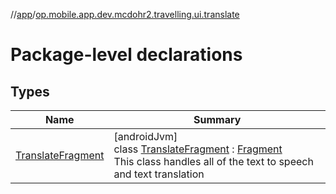 //[app](../../index.md)/[op.mobile.app.dev.mcdohr2.travelling.ui.translate](index.md)

# Package-level declarations

## Types

| Name | Summary |
|---|---|
| [TranslateFragment](-translate-fragment/index.md) | [androidJvm]<br>class [TranslateFragment](-translate-fragment/index.md) : [Fragment](https://developer.android.com/reference/kotlin/androidx/fragment/app/Fragment.html)<br>This class handles all of the text to speech and text translation |
